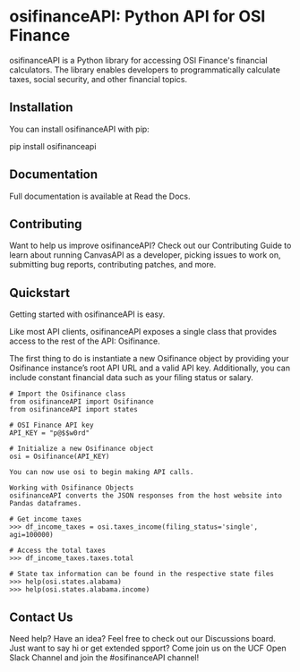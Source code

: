# osifinanceAPI: Python API for OSI Finance
osifinanceAPI is a Python library for accessing OSI Finance's financial calculators. The library enables developers to programmatically calculate taxes, social security, and other financial topics.


## Installation
You can install osifinanceAPI with pip:

pip install osifinanceapi


## Documentation
Full documentation is available at Read the Docs.


## Contributing
Want to help us improve osifinanceAPI? Check out our Contributing Guide to learn about running CanvasAPI as a developer, picking issues to work on, submitting bug reports, contributing patches, and more.

## Quickstart
Getting started with osifinanceAPI is easy.

Like most API clients, osifinanceAPI exposes a single class that provides access to the rest of the API: Osifinance.

The first thing to do is instantiate a new Osifinance object by providing your Osifinance instance’s root API URL and a valid API key. Additionally, you can include constant financial data such as your filing status or salary.

```
# Import the Osifinance class
from osifinanceAPI import Osifinance
from osifinanceAPI import states

# OSI Finance API key
API_KEY = "p@$$w0rd"

# Initialize a new Osifinance object
osi = Osifinance(API_KEY)

You can now use osi to begin making API calls.

Working with Osifinance Objects
osifinanceAPI converts the JSON responses from the host website into Pandas dataframes.

# Get income taxes
>>> df_income_taxes = osi.taxes_income(filing_status='single', agi=100000)

# Access the total taxes
>>> df_income_taxes.taxes.total

# State tax information can be found in the respective state files
>>> help(osi.states.alabama)
>>> help(osi.states.alabama.income)
```


## Contact Us
Need help? Have an idea? Feel free to check out our Discussions board. Just want to say hi or get extended spport? Come join us on the UCF Open Slack Channel and join the #osifinanceAPI channel!
